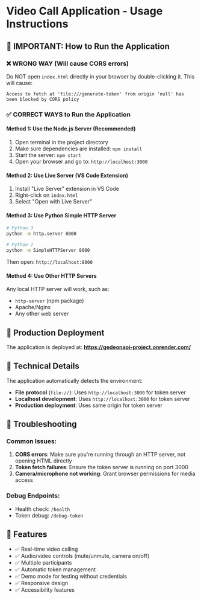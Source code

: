 # Video Call Application - Usage Instructions

## 🚨 IMPORTANT: How to Run the Application

### ❌ **WRONG WAY** (Will cause CORS errors)
Do NOT open `index.html` directly in your browser by double-clicking it. This will cause:
```
Access to fetch at 'file:///generate-token' from origin 'null' has been blocked by CORS policy
```

### ✅ **CORRECT WAYS to Run the Application**

#### Method 1: Use the Node.js Server (Recommended)
1. Open terminal in the project directory
2. Make sure dependencies are installed: `npm install`
3. Start the server: `npm start`
4. Open your browser and go to: `http://localhost:3000`

#### Method 2: Use Live Server (VS Code Extension)
1. Install "Live Server" extension in VS Code
2. Right-click on `index.html`
3. Select "Open with Live Server"

#### Method 3: Use Python Simple HTTP Server
```bash
# Python 3
python -m http.server 8000

# Python 2
python -m SimpleHTTPServer 8000
```
Then open: `http://localhost:8000`

#### Method 4: Use Other HTTP Servers
Any local HTTP server will work, such as:
- `http-server` (npm package)
- Apache/Nginx
- Any other web server

## 🚀 Production Deployment

The application is deployed at: **https://gedeonapi-project.onrender.com/**

## 🔧 Technical Details

The application automatically detects the environment:
- **File protocol** (`file://`): Uses `http://localhost:3000` for token server
- **Localhost development**: Uses `http://localhost:3000` for token server  
- **Production deployment**: Uses same origin for token server

## 🐛 Troubleshooting

### Common Issues:
1. **CORS errors**: Make sure you're running through an HTTP server, not opening HTML directly
2. **Token fetch failures**: Ensure the token server is running on port 3000
3. **Camera/microphone not working**: Grant browser permissions for media access

### Debug Endpoints:
- Health check: `/health`
- Token debug: `/debug-token`

## 📱 Features

- ✅ Real-time video calling
- ✅ Audio/video controls (mute/unmute, camera on/off)
- ✅ Multiple participants
- ✅ Automatic token management
- ✅ Demo mode for testing without credentials
- ✅ Responsive design
- ✅ Accessibility features
